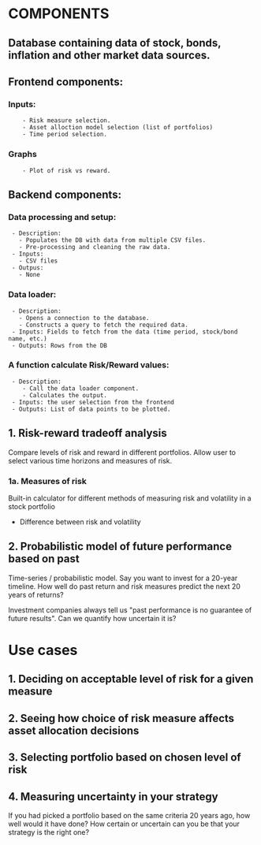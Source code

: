 # COMPONENTS

## Database containing data of stock, bonds, inflation and other market data sources.
## Frontend components:
   ### Inputs:
        - Risk measure selection.
        - Asset alloction model selection (list of portfolios)
        - Time period selection.
   ### Graphs
        - Plot of risk vs reward.
## Backend components:
   ### Data processing and setup:
     - Description:
       - Populates the DB with data from multiple CSV files.
       - Pre-processing and cleaning the raw data.
     - Inputs:
       - CSV files
     - Outpus:
       - None
   ### Data loader:
     - Description:
       - Opens a connection to the database.
       - Constructs a query to fetch the required data.
     - Inputs: Fields to fetch from the data (time period, stock/bond name, etc.)
     - Outputs: Rows from the DB
   ### A function calculate Risk/Reward values:
     - Description:
        - Call the data loader component.
        - Calculates the output.
     - Inputs: the user selection from the frontend
     - Outputs: List of data points to be plotted.

## 1. Risk-reward tradeoff analysis

Compare levels of risk and reward in different portfolios. Allow user to select various time horizons and measures of risk.

### 1a. Measures of risk

Built-in calculator for different methods of measuring risk and volatility in a stock portfolio
- Difference between risk and volatility

## 2. Probabilistic model of future performance based on past

Time-series / probabilistic model. Say you want to invest for a 20-year timeline. How well do past return and risk measures predict the next 20 years of returns?

Investment companies always tell us "past performance is no guarantee of future results". Can we quantify how uncertain it is?

# Use cases

## 1. Deciding on acceptable level of risk for a given measure

## 2. Seeing how choice of risk measure affects asset allocation decisions

## 3. Selecting portfolio based on chosen level of risk

## 4. Measuring uncertainty in your strategy

If you had picked a portfolio based on the same criteria 20 years ago, how well would it have done? How certain or uncertain can you be that your strategy is the right one?